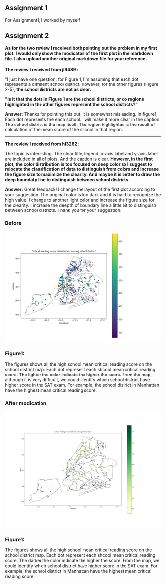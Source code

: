 ## Assignment 1

For Assignment1, I worked by myself

## Assignment 2

#### As for the two review I received both pointing out the problem in my first plot. I would only show the modicaton of the first plot in the markdown file. I also upload another original markdown file for your reference. 

**The review I received from jl9489 :**

"I just have one question: for Figure 1, I'm assuming that each dot represents a different school district. However, for the other figures (Figure 2-5), **the school districts are not as clear.**

**"Is it that the dots in Figure 1 are the school districts, or do regions highlighted in the other figures represent the school districts?"**


**Answer:** Thanks for pointing this out. It is somewhat misleading. In figure1, Each dot represents the each school. I will make it more clear in the caption. The school district is the map itself. The region highlighted is the result of calculation of the mean score of the shcool in that region. 

---
**The review I received from hl3282 :**

The topic is interesting. The clear title, legend, x-axis label and y-axis label are included in all of plots. And the caption is clear. **However, in the first plot, the color distribution is too focused on deep color so I suggest to relocate the classification of data to distinguish from colors and increase the figure size to maximize the clearity. And maybe it is better to draw the deep boundaty line to distinguish between school districts.**

**Answer:** Great feedback! I change the layout of the first plot according to your suggestion. The original color is too dark and it is hard to recognize the high value. I change to another light color and increase the figure size for the clearity. I increase the deepth of boundary line a little bit to distinguish between school districts. Thank you for your suggestion.



### Before 
![name](CR-d.jpeg)

### Figure1:
The figures shows all the high school mean critical reading score on the school district map. Each dot represent each shcool mean critical reading score. The lighter the color indicate the higher the score. From the map, although it is very difficult, we could identify which school district have higher score in the SAT exam. For example, the school district in Manhattan have the highest mean critical reading score.

### After modication
![name](HW11_hy1528.png)
### Figure1:
The figures shows all the high school mean critical reading score on the school district map. Each dot represent each shcool mean critical reading score. The darker the color indicate the higher the score. From the map, we could identify which school district have higher score in the SAT exam. For example, the school district in Manhattan have the highest mean critical reading score.
